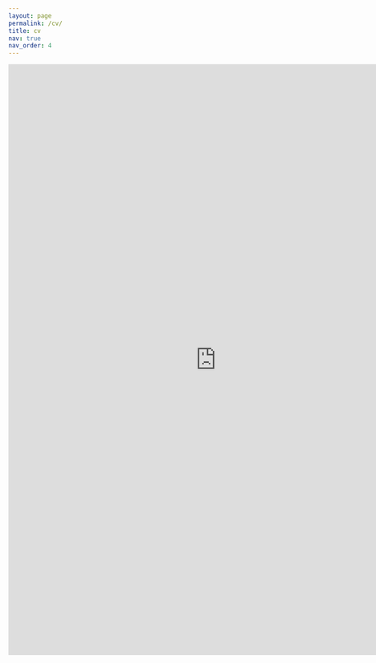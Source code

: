 ```yaml
---
layout: page
permalink: /cv/
title: cv
nav: true
nav_order: 4
---
```


<embed src="https://mithunjha.github.io/assets/pdf/Mithunjha_Anandakumar_CV.pdf" width="825px" height="1175px">

